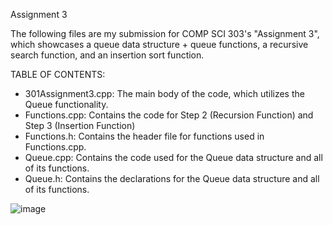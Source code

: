 Assignment 3

The following files are my submission for COMP SCI 303's "Assignment 3", which showcases a queue data structure + queue functions, a recursive search function, and an insertion sort function.

TABLE OF CONTENTS:

- 301Assignment3.cpp: The main body of the code, which utilizes the Queue functionality.
- Functions.cpp: Contains the code for Step 2 (Recursion Function) and Step 3 (Insertion Function)
- Functions.h: Contains the header file for functions used in Functions.cpp.
- Queue.cpp: Contains the code used for the Queue data structure and all of its functions.
- Queue.h: Contains the declarations for the Queue data structure and all of its functions.
  
![image](https://github.com/user-attachments/assets/3643b16b-163f-47a4-af1f-1a6df175e728)
